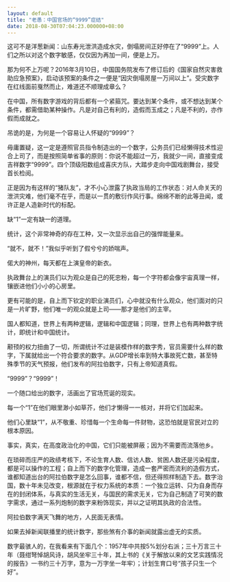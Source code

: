 ```yaml
---
layout: default
title: "老愚：中国官场的“9999”症结"
date: 2018-08-30T07:04:23.000000+08:00
---
```


这可不是洋葱新闻：山东寿光泄洪造成水灾，倒塌房间正好停在了“9999”上。人们之所以对这个数字敏感，仅仅因为再加一间，便是上万。

那为何不上万呢？2016年3月10日，中国国务院发布了修订后的《国家自然灾害救助应急预案》，启动该预案的条件之一便是“因灾倒塌房屋一万间以上”。受灾数字在红线面前戛然而止，难道还不顺理成章么？

在中国，所有数字游戏的背后都有一个紧箍咒。要达到某个条件，或不想达到某个条件，都需借助某种操作。凡是对自己有利的，造假而玉成之；凡是不利的，亦作假而成就之。

吊诡的是，为何是一个容易让人怀疑的“9999”？

毋庸置疑，这一定是遵照官员指令制造出的一个数字，公务员们已经懒得技术性迎合上司了，而是按照简单省事的原则：你说不能超过一万，我就少一间，直接变成吉祥数字“9999”。四个顶级阳数组成喜庆方队，大踏步走向中国戏剧舞台，接受首长检阅。

正是因为有这样的“猪队友”，才不小心泄露了执政当局的工作状态：对人命关天的泄洪灾难，他们毫不在乎，而是以一贯的敷衍作风行事。绵绵不断的此等丑闻，或许正是人造新时代的标配。

缺“1”一定有缺一的道理。

统计，这个非常神奇的存在工种，又一次显示出自己的强悍能量来。

“就不，就不！”我似乎听到了假兮兮的娇喘声。

偌大的神州，每天都在上演皇帝的新衣。

执政舞台上的演员们以为观众是自己的死忠粉，每一个字符都会像宇宙真理一样，镶嵌进他们小小的心房里。

更有可能的是，自上而下钦定的职业演员们，心中就没有什么观众，他们面对的只是一片旷野，他们唯一的观众就是上司——那才是他们的主宰。

国人都知道，世界上有两种逻辑，逻辑和中国逻辑；同理，世界上也有两种数字统计，即统计和中国统计。

颟顸的权力扭曲了一切，所谓统计不过是装模作样的数字秀，官员需要什么样的数字，下属就给出一个符合要求的数字。从GDP增长率到特大事故死亡数，甚至特殊季节的天气预报，他们发布的阿拉伯数字，只有上帝知道真假。

“9999”？“9999”！

一个随口给出的数字，活画出了官场荒诞的现实。

每一个“1”在他们眼里渺小如草芥，他们才懒得一一核对，并将它们加起来。

他们心里缺“1”，从不敬重、珍惜每一个生命每一件财物，这恐怕就是官民对立的根本原因。

事实，真实，在高度政治化的中国，它们只能被屏蔽；因为不需要而流落他乡。

在琐碎而庄严的政绩考核下，不论生育人数、信访人数、贫困人数还是污染程度，都是可以操作的工程；自上而下的数字化管理，造成一套严密而流利的造假方式，谁都知道出台的阿拉伯数字是怎么回事，谁都不信，但还得照样制造下去。数字治国，数十年未见改变，根源就在于权力系统的本质：一个独立运转、只为自身而存在的封闭体系，与真实的生活无关，与国民的需求无关，它为自己制造了可笑的数字需求，通过一系列炮制的数字来粉饰现实，并以之证明其执政的合法性。

阿拉伯数字满天飞舞的地方，人民面无表情。

如果去掉新闻联播里的统计数字，那些煞有介事的新闻就露出虚无的实质。

数字最骇人的，在我看来有下面几个：1957年中共按5%划分右派；三十万言三十年（聂绀弩悼胡风诗，胡风坐牢三十年，其上书的《关于解放以来的文艺实践情况的报告》一书约三十万字，意为一万字坐一年牢）；计划生育口号“孩子只生一个好”。

